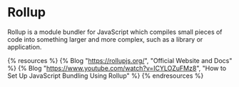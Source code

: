 # Rollup

Rollup is a module bundler for JavaScript which compiles small pieces of code into something larger and more complex, such as a library or application.

{% resources %}
  {% Blog "https://rollupjs.org/", "Official Website and Docs" %}
  {% Blog "https://www.youtube.com/watch?v=ICYLOZuFMz8", "How to Set Up JavaScript Bundling Using Rollup" %}
{% endresources %}
